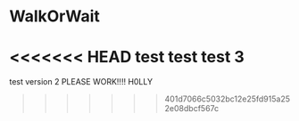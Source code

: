 # WalkOrWait
<<<<<<< HEAD
test test test 3
=======
test version 2
PLEASE WORK!!!! H0LLY
>>>>>>> 401d7066c5032bc12e25fd915a252e08dbcf567c
